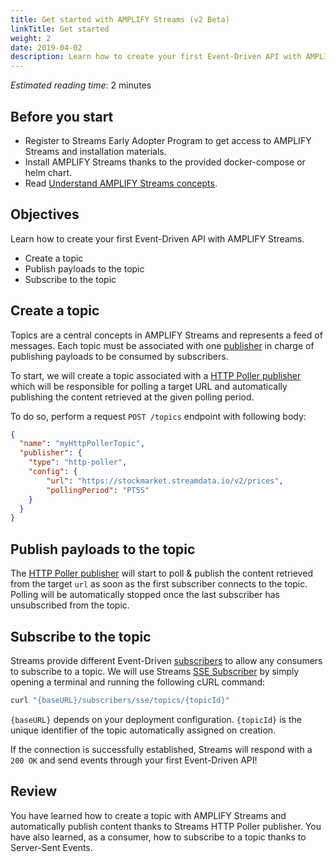 ```yaml
---
title: Get started with AMPLIFY Streams (v2 Beta)
linkTitle: Get started
weight: 2
date: 2019-04-02
description: Learn how to create your first Event-Driven API with AMPLIFY Streams.
---
```


*Estimated reading time*: 2 minutes

## Before you start

* Register to Streams Early Adopter Program to get access to AMPLIFY Streams and installation materials.
* Install AMPLIFY Streams thanks to the provided docker-compose or helm chart.
* Read [Understand AMPLIFY Streams concepts](/docs/streams/concepts).

## Objectives

Learn how to create your first Event-Driven API with AMPLIFY Streams.

* Create a topic
* Publish payloads to the topic
* Subscribe to the topic

## Create a topic

Topics are a central concepts in AMPLIFY Streams and represents a feed of messages.
Each topic must be associated with one [publisher](../publishers/) in charge of publishing payloads to be consumed by subscribers.

To start, we will create a topic associated with a [HTTP Poller publisher](../publishers/publisher-http-poller) which will be responsible for polling a target URL and automatically publishing the content retrieved at the given polling period.

To do so, perform a request `POST /topics` endpoint with following body:

```json
{
  "name": "myHttpPollerTopic",
  "publisher": {
    "type": "http-poller",
    "config": {
        "url": "https://stockmarket.streamdata.io/v2/prices",
        "pollingPeriod": "PT5S"
    }
  }
}
```

## Publish payloads to the topic

The [HTTP Poller publisher](../publishers/publisher-http-poller) will start to poll & publish the content retrieved from the target `url` as soon as the first subscriber connects to the topic. Polling will be automatically stopped once the last subscriber has unsubscribed from the topic.

## Subscribe to the topic

Streams provide different Event-Driven [subscribers](../subscribers) to allow any consumers to subscribe to a topic.
We will use Streams [SSE Subscriber](../subscribers/subscriber-sse) by simply opening a terminal and running the following cURL command:

```bash
curl "{baseURL}/subscribers/sse/topics/{topicId}"
```

`{baseURL}` depends on your deployment configuration. `{topicId}` is the unique identifier of the topic automatically assigned on creation.

If the connection is successfully established, Streams will respond with a `200 OK` and send events through your first Event-Driven API!

## Review

You have learned how to create a topic with AMPLIFY Streams and automatically publish content thanks to Streams HTTP Poller publisher. You have also learned, as a consumer, how to subscribe to a topic thanks to Server-Sent Events.
